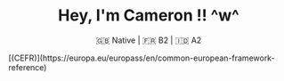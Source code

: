 <h1 align="center">
  Hey, I'm Cameron !! ^w^
</h1>
<p align="center">
  🇬🇧 Native | 🇫🇷 B2 | 🇮🇩 A2
</p>
[(CEFR)](https://europa.eu/europass/en/common-european-framework-reference)
